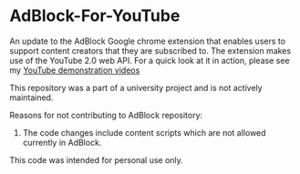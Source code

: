 # AdBlock-For-YouTube
An update to the AdBlock Google chrome extension that enables users to support content creators that they are subscribed to. The extension makes use of the YouTube 2.0 web API.  For a quick look at it in action, please see my [YouTube demonstration videos](http://www.youtube.com/playlist?list=PLtB5E_brMhWUhBsfzSqmTErsScBDIEE0j)

This repository was a part of a university project and is not actively maintained.

Reasons for not contributing to AdBlock repository:

1. The code changes include content scripts which are not allowed currently in AdBlock.

This code was intended for personal use only.
